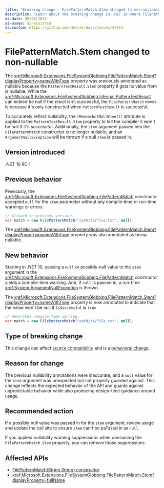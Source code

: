 ```yaml
---
title: "Breaking change - FilePatternMatch.Stem changed to non-nullable"
description: "Learn about the breaking change in .NET 10 where FilePatternMatch.Stem property was changed from nullable to non-nullable."
ms.date: 09/08/2025
ai-usage: ai-assisted
ms.custom: https://github.com/dotnet/docs/issues/47914
---
```


# FilePatternMatch.Stem changed to non-nullable

The <xref:Microsoft.Extensions.FileSystemGlobbing.FilePatternMatch.Stem?displayProperty=nameWithType> property was previously annotated as nullable because the `PatternTestResult.Stem` property it gets its value from is nullable. While the <xref:Microsoft.Extensions.FileSystemGlobbing.Internal.PatternTestResult> can indeed be null if the result isn't successful, the `FilePatternMatch` never is because it's only constructed when `PatternTestResult` is successful.

To accurately reflect nullability, the `[MemberNotNullWhen()]` attribute is applied to the `PatternTestResult.Stem` property to tell the compiler it won't be null if it's successful. Additionally, the `stem` argument passed into the `FilePatternMatch` constructor is no longer nullable, and an `ArgumentNullException` will be thrown if a null `stem` is passed in.

## Version introduced

.NET 10 RC 1

## Previous behavior

Previously, the <xref:Microsoft.Extensions.FileSystemGlobbing.FilePatternMatch> constructor accepted `null` for the `stem` parameter without any compile-time or run-time warnings or errors.

```csharp
// Allowed in previous versions.
var match = new FilePatternMatch("path/to/file.txt", null);
```

The <xref:Microsoft.Extensions.FileSystemGlobbing.FilePatternMatch.Stem?displayProperty=nameWithType> property was also annotated as being nullable.

## New behavior

Starting in .NET 10, passing a `null` or possibly-null value to the `stem` argument in the <xref:Microsoft.Extensions.FileSystemGlobbing.FilePatternMatch> constructor yields a compile-time warning. And, if `null` is passed in, a run-time <xref:System.ArgumentNullException> is thrown.

The <xref:Microsoft.Extensions.FileSystemGlobbing.FilePatternMatch.Stem?displayProperty=nameWithType> property is now annotated to indicate that the value won't be null if `IsSuccessful` is `true`.

```csharp
// Generates compile-time warning.
var match = new FilePatternMatch("path/to/file.txt", null);
```

## Type of breaking change

This change can affect [source compatibility](../../categories.md#source-compatibility) and is a [behavioral change](../../categories.md#behavioral-change).

## Reason for change

The previous nullability annotations were inaccurate, and a `null` value for the `stem` argument was unexpected but not properly guarded against. This change reflects the expected behavior of the API and guards against unpredictable behavior while also producing design-time guidance around usage.

## Recommended action

If a possibly null value was passed in for the `stem` argument, review usage and update the call site to ensure `stem` can't be paTssed in as `null`.

If you applied nullability warning suppressions when consuming the `FilePatternMatch.Stem` property, you can remove those suppressions.

## Affected APIs

- [FilePatternMatch(String,String) constructor](xref:Microsoft.Extensions.FileSystemGlobbing.FilePatternMatch.%23ctor(System.String,System.String))
- <xref:Microsoft.Extensions.FileSystemGlobbing.FilePatternMatch.Stem?displayProperty=fullName>
